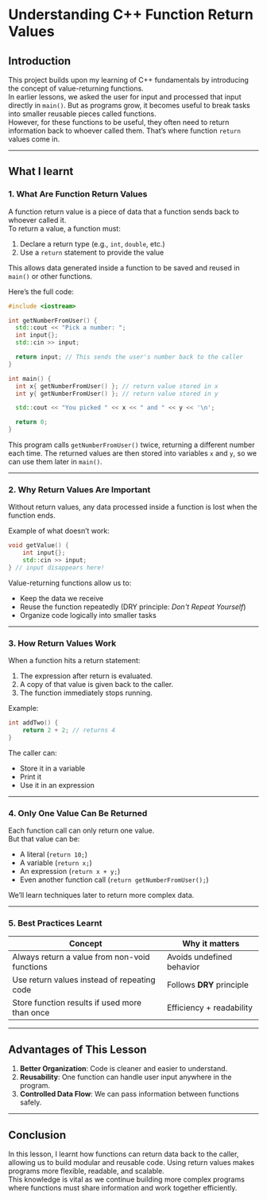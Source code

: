 # Understanding C++ Function Return Values

## Introduction
This project builds upon my learning of C++ fundamentals by introducing the concept of value-returning functions.  
In earlier lessons, we asked the user for input and processed that input directly in `main()`. But as programs grow, it becomes useful to break tasks into smaller reusable pieces called functions.  
However, for these functions to be useful, they often need to return information back to whoever called them. That’s where function `return` values come in.  

---

## What I learnt

### 1. What Are Function Return Values
A function return value is a piece of data that a function sends back to whoever called it.  
To return a value, a function must:
1. Declare a return type (e.g., `int`, `double`, etc.)
2. Use a `return` statement to provide the value  

This allows data generated inside a function to be saved and reused in `main()` or other functions.

Here’s the full code:
```cpp
#include <iostream>

int getNumberFromUser() {
  std::cout << "Pick a number: ";
  int input{};
  std::cin >> input;

  return input; // This sends the user's number back to the caller
}

int main() {
  int x{ getNumberFromUser() }; // return value stored in x
  int y{ getNumberFromUser() }; // return value stored in y

  std::cout << "You picked " << x << " and " << y << '\n';

  return 0;
}
```
This program calls `getNumberFromUser()` twice, returning a different number each time. The returned values are then stored into variables `x` and `y`, so we can use them later in `main()`.

---

### 2. Why Return Values Are Important
Without return values, any data processed inside a function is lost when the function ends.  

Example of what doesn’t work:
```cpp
void getValue() {
    int input{};
    std::cin >> input;
} // input disappears here!
```
Value-returning functions allow us to:
- Keep the data we receive
- Reuse the function repeatedly (DRY principle: _Don't Repeat Yourself_)
- Organize code logically into smaller tasks

---

### 3. How Return Values Work
When a function hits a return statement:
1. The expression after return is evaluated.
2. A copy of that value is given back to the caller.
3. The function immediately stops running.

Example:
```cpp
int addTwo() {
    return 2 + 2; // returns 4
}
```
The caller can:
- Store it in a variable
- Print it
- Use it in an expression

---

### 4. Only One Value Can Be Returned
Each function call can only return one value.  
But that value can be:
- A literal (`return 10;`)
- A variable (`return x;`)
- An expression (`return x + y;`)
- Even another function call (`return getNumberFromUser();`)

We’ll learn techniques later to return more complex data.

---

### 5. Best Practices Learnt
| Concept | Why it matters |
|---|---|
| Always return a value from non-void functions | Avoids undefined behavior |
| Use return values instead of repeating code | Follows **DRY** principle |
| Store function results if used more than once | Efficiency + readability |

---

## Advantages of This Lesson
1. **Better Organization**: Code is cleaner and easier to understand.
2. **Reusability**: One function can handle user input anywhere in the program.
3. **Controlled Data Flow**: We can pass information between functions safely.

---

## Conclusion
In this lesson, I learnt how functions can return data back to the caller, allowing us to build modular and reusable code. Using return values makes programs more flexible, readable, and scalable.  
This knowledge is vital as we continue building more complex programs where functions must share information and work together efficiently.
